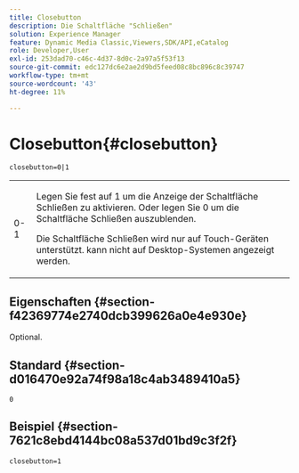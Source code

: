 ```yaml
---
title: Closebutton
description: Die Schaltfläche "Schließen"
solution: Experience Manager
feature: Dynamic Media Classic,Viewers,SDK/API,eCatalog
role: Developer,User
exl-id: 253dad70-c46c-4d37-8d0c-2a97a5f53f13
source-git-commit: edc127dc6e2ae2d9bd5feed08c8bc896c8c39747
workflow-type: tm+mt
source-wordcount: '43'
ht-degree: 11%

---
```


# Closebutton{#closebutton}

`closebutton=0|1`

<table id="table_9B98C97485DD4DEB8A6ECBCE8DF6B886"> 
 <tbody> 
  <tr> 
   <td colname="col1"> <p> <span class="codeph"> 0-1 </span> </p> </td> 
   <td colname="col2"> <p>Legen Sie fest auf <span class="codeph"> 1 </span> um die Anzeige der Schaltfläche Schließen zu aktivieren. Oder legen Sie <span class="codeph"> 0 </span> um die Schaltfläche Schließen auszublenden. </p> <p>Die Schaltfläche Schließen wird nur auf Touch-Geräten unterstützt. kann nicht auf Desktop-Systemen angezeigt werden. </p> </td> 
  </tr> 
 </tbody> 
</table>

## Eigenschaften {#section-f42369774e2740dcb399626a0e4e930e}

Optional.

## Standard {#section-d016470e92a74f98a18c4ab3489410a5}

`0`

## Beispiel {#section-7621c8ebd4144bc08a537d01bd9c3f2f}

```
closebutton=1
```

